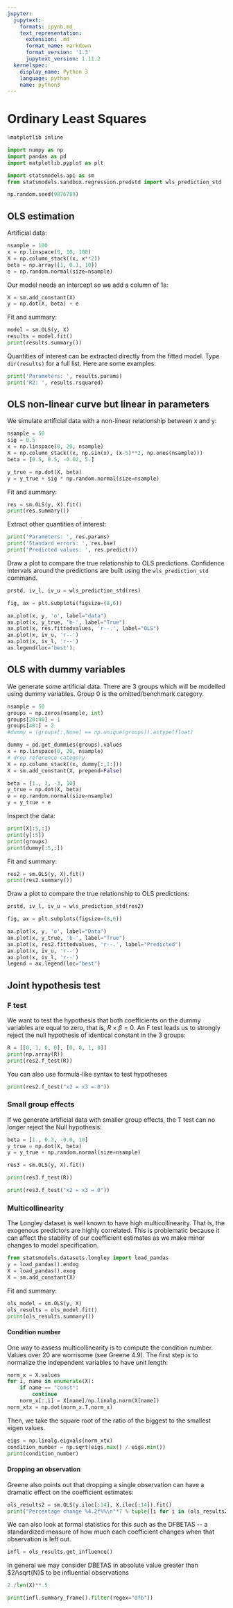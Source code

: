 ```yaml
---
jupyter:
  jupytext:
    formats: ipynb,md
    text_representation:
      extension: .md
      format_name: markdown
      format_version: '1.3'
      jupytext_version: 1.11.2
  kernelspec:
    display_name: Python 3
    language: python
    name: python3
---
```


# Ordinary Least Squares

```python
%matplotlib inline
```

```python
import numpy as np
import pandas as pd
import matplotlib.pyplot as plt

import statsmodels.api as sm
from statsmodels.sandbox.regression.predstd import wls_prediction_std

np.random.seed(9876789)
```

## OLS estimation

Artificial data:

```python
nsample = 100
x = np.linspace(0, 10, 100)
X = np.column_stack((x, x**2))
beta = np.array([1, 0.1, 10])
e = np.random.normal(size=nsample)
```

Our model needs an intercept so we add a column of 1s:

```python
X = sm.add_constant(X)
y = np.dot(X, beta) + e
```

Fit and summary:

```python
model = sm.OLS(y, X)
results = model.fit()
print(results.summary())
```

Quantities of interest can be extracted directly from the fitted model. Type ``dir(results)`` for a full list. Here are some examples:  

```python
print('Parameters: ', results.params)
print('R2: ', results.rsquared)
```

## OLS non-linear curve but linear in parameters

We simulate artificial data with a non-linear relationship between x and y:

```python
nsample = 50
sig = 0.5
x = np.linspace(0, 20, nsample)
X = np.column_stack((x, np.sin(x), (x-5)**2, np.ones(nsample)))
beta = [0.5, 0.5, -0.02, 5.]

y_true = np.dot(X, beta)
y = y_true + sig * np.random.normal(size=nsample)
```

Fit and summary:

```python
res = sm.OLS(y, X).fit()
print(res.summary())
```

Extract other quantities of interest:

```python
print('Parameters: ', res.params)
print('Standard errors: ', res.bse)
print('Predicted values: ', res.predict())
```

Draw a plot to compare the true relationship to OLS predictions. Confidence intervals around the predictions are built using the ``wls_prediction_std`` command.

```python
prstd, iv_l, iv_u = wls_prediction_std(res)

fig, ax = plt.subplots(figsize=(8,6))

ax.plot(x, y, 'o', label="data")
ax.plot(x, y_true, 'b-', label="True")
ax.plot(x, res.fittedvalues, 'r--.', label="OLS")
ax.plot(x, iv_u, 'r--')
ax.plot(x, iv_l, 'r--')
ax.legend(loc='best');
```

## OLS with dummy variables

We generate some artificial data. There are 3 groups which will be modelled using dummy variables. Group 0 is the omitted/benchmark category.

```python
nsample = 50
groups = np.zeros(nsample, int)
groups[20:40] = 1
groups[40:] = 2
#dummy = (groups[:,None] == np.unique(groups)).astype(float)

dummy = pd.get_dummies(groups).values
x = np.linspace(0, 20, nsample)
# drop reference category
X = np.column_stack((x, dummy[:,1:]))
X = sm.add_constant(X, prepend=False)

beta = [1., 3, -3, 10]
y_true = np.dot(X, beta)
e = np.random.normal(size=nsample)
y = y_true + e
```

Inspect the data:

```python
print(X[:5,:])
print(y[:5])
print(groups)
print(dummy[:5,:])
```

Fit and summary:

```python
res2 = sm.OLS(y, X).fit()
print(res2.summary())
```

Draw a plot to compare the true relationship to OLS predictions:

```python
prstd, iv_l, iv_u = wls_prediction_std(res2)

fig, ax = plt.subplots(figsize=(8,6))

ax.plot(x, y, 'o', label="Data")
ax.plot(x, y_true, 'b-', label="True")
ax.plot(x, res2.fittedvalues, 'r--.', label="Predicted")
ax.plot(x, iv_u, 'r--')
ax.plot(x, iv_l, 'r--')
legend = ax.legend(loc="best")
```

## Joint hypothesis test

### F test

We want to test the hypothesis that both coefficients on the dummy variables are equal to zero, that is, $R \times \beta = 0$. An F test leads us to strongly reject the null hypothesis of identical constant in the 3 groups:

```python
R = [[0, 1, 0, 0], [0, 0, 1, 0]]
print(np.array(R))
print(res2.f_test(R))
```

You can also use formula-like syntax to test hypotheses

```python
print(res2.f_test("x2 = x3 = 0"))
```

### Small group effects

If we generate artificial data with smaller group effects, the T test can no longer reject the Null hypothesis: 

```python
beta = [1., 0.3, -0.0, 10]
y_true = np.dot(X, beta)
y = y_true + np.random.normal(size=nsample)

res3 = sm.OLS(y, X).fit()
```

```python
print(res3.f_test(R))
```

```python
print(res3.f_test("x2 = x3 = 0"))
```

### Multicollinearity

The Longley dataset is well known to have high multicollinearity. That is, the exogenous predictors are highly correlated. This is problematic because it can affect the stability of our coefficient estimates as we make minor changes to model specification. 

```python
from statsmodels.datasets.longley import load_pandas
y = load_pandas().endog
X = load_pandas().exog
X = sm.add_constant(X)
```

Fit and summary:

```python
ols_model = sm.OLS(y, X)
ols_results = ols_model.fit()
print(ols_results.summary())
```

#### Condition number

One way to assess multicollinearity is to compute the condition number. Values over 20 are worrisome (see Greene 4.9). The first step is to normalize the independent variables to have unit length: 

```python
norm_x = X.values
for i, name in enumerate(X):
    if name == "const":
        continue
    norm_x[:,i] = X[name]/np.linalg.norm(X[name])
norm_xtx = np.dot(norm_x.T,norm_x)
```

Then, we take the square root of the ratio of the biggest to the smallest eigen values. 

```python
eigs = np.linalg.eigvals(norm_xtx)
condition_number = np.sqrt(eigs.max() / eigs.min())
print(condition_number)
```

#### Dropping an observation

Greene also points out that dropping a single observation can have a dramatic effect on the coefficient estimates: 

```python
ols_results2 = sm.OLS(y.iloc[:14], X.iloc[:14]).fit()
print("Percentage change %4.2f%%\n"*7 % tuple([i for i in (ols_results2.params - ols_results.params)/ols_results.params*100]))
```

We can also look at formal statistics for this such as the DFBETAS -- a standardized measure of how much each coefficient changes when that observation is left out.

```python
infl = ols_results.get_influence()
```

In general we may consider DBETAS in absolute value greater than $2/\sqrt{N}$ to be influential observations

```python
2./len(X)**.5
```

```python
print(infl.summary_frame().filter(regex="dfb"))
```
